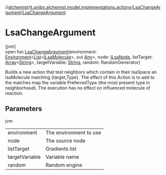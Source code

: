 //[alchemist](../../../index.md)/[it.unibo.alchemist.model.implementations.actions](../index.md)/[LsaChangeArgument](index.md)/[LsaChangeArgument](-lsa-change-argument.md)

# LsaChangeArgument

[jvm]\
open fun [LsaChangeArgument](-lsa-change-argument.md)(environment: [Environment](../../it.unibo.alchemist.model.interfaces/-environment/index.md)<[List](https://docs.oracle.com/javase/8/docs/api/java/util/List.html)<[ILsaMolecule](../../it.unibo.alchemist.model.interfaces/-i-lsa-molecule/index.md)>, out [Any](https://kotlinlang.org/api/latest/jvm/stdlib/kotlin/-any/index.html)>, node: [ILsaNode](../../it.unibo.alchemist.model.interfaces/-i-lsa-node/index.md), listTarget: [Array](https://kotlinlang.org/api/latest/jvm/stdlib/kotlin/-array/index.html)<[String](https://docs.oracle.com/javase/8/docs/api/java/lang/String.html)>, targetVariable: [String](https://docs.oracle.com/javase/8/docs/api/java/lang/String.html), random: RandomGenerator)

Builds a new action that test neighbors which contain in their lsaSpace an lsaMolecule matching {target,Type}. The effect of this Action is to add to the matches map the variable PreferredType (the most present type in neighborhood). The execution has no effect on influenced molecule of reaction.

## Parameters

jvm

| | |
|---|---|
| environment | The environment to use |
| node | The source node |
| listTarget | Gradients list |
| targetVariable | Variable name |
| random | Random engine |

